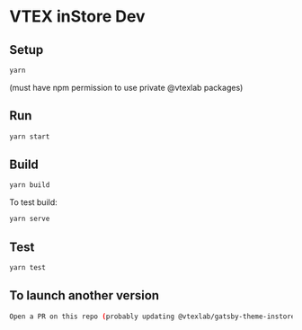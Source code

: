 # VTEX inStore Dev

## Setup

```bash
yarn
```

(must have npm permission to use private @vtexlab packages)

## Run

```bash
yarn start
```

## Build

```bash
yarn build
```

To test build:

```bash
yarn serve
```

## Test

```bash
yarn test
```

## To launch another version

```bash
Open a PR on this repo (probably updating @vtexlab/gatsby-theme-instore-core version)
```
